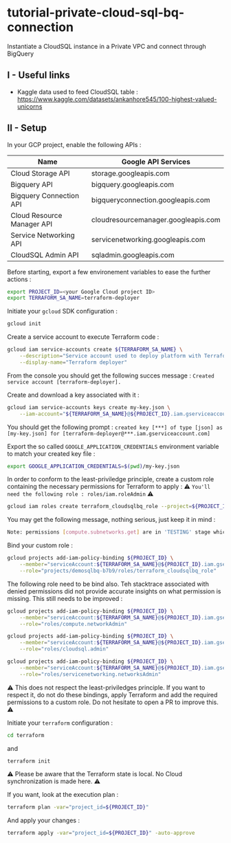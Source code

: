 # tutorial-private-cloud-sql-bq-connection
Instantiate a CloudSQL instance in a Private VPC and connect through BigQuery

## I - Useful links

- Kaggle data used to feed CloudSQL table : https://www.kaggle.com/datasets/ankanhore545/100-highest-valued-unicorns

## II - Setup

In your GCP project, enable the following APIs :

| Name                                     | Google API Services                 |
|------------------------------------------|-------------------------------------|
| Cloud Storage API                        | storage.googleapis.com              |
| Bigquery API                             | bigquery.googleapis.com             |
| Bigquery Connection API                  | bigqueryconnection.googleapis.com   |
| Cloud Resource Manager API               | cloudresourcemanager.googleapis.com |
| Service Networking API                   | servicenetworking.googleapis.com    |
| CloudSQL Admin API                       | sqladmin.googleapis.com             |

Before starting, export a few environement variables to ease the further actions :
```sh
export PROJECT_ID=<your Google Cloud project ID>
export TERRAFORM_SA_NAME=terraform-deployer
```

Initiate your ```gcloud``` SDK configuration :
```sh
gcloud init
```

Create a service account to execute Terraform code :
```sh
gcloud iam service-accounts create ${TERRAFORM_SA_NAME} \
    --description="Service account used to deploy platform with Terraform" \
    --display-name="Terraform deployer"
```

From the console you should get the following succes message : 
```Created service account [terraform-deployer].```

Create and download a key associated with it :
```sh
gcloud iam service-accounts keys create my-key.json \
    --iam-account="${TERRAFORM_SA_NAME}@${PROJECT_ID}.iam.gserviceaccount.com"
```

You should get the following prompt : 
```created key [***] of type [json] as [my-key.json] for [terraform-deployer@***.iam.gserviceaccount.com]```

Export the so called ```GOOGLE_APPLICATION_CREDENTIALS``` environment variable to match your created key file :
```sh
export GOOGLE_APPLICATION_CREDENTIALS=$(pwd)/my-key.json
```

In order to conform to the least-priviledge principle, create a custom role containing the necessary permissions for Terraform to apply :
:warning: ```You'll need the following role : roles/iam.roleAdmin``` :warning:
```sh
gcloud iam roles create terraform_cloudsqlbq_role --project=${PROJECT_ID} --file=terraform_custom_role.yaml
```

You may get the following message, nothing serious, just keep it in mind :
```sh
Note: permissions [compute.subnetworks.get] are in 'TESTING' stage which means the functionality is not mature and they can go away in the future. This can break your workflows, so do not use them in production systems!
```

Bind your custom role :
```sh
gcloud projects add-iam-policy-binding ${PROJECT_ID} \
    --member="serviceAccount:${TERRAFORM_SA_NAME}@${PROJECT_ID}.iam.gserviceaccount.com" \
    --role="projects/demosqlbq-b7b9/roles/terraform_cloudsqlbq_role"
```

The following role need to be bind also. Teh stacktrace associated with denied permissions did not provide accurate insights on what permission
is missing. This still needs to be improved :

```sh
gcloud projects add-iam-policy-binding ${PROJECT_ID} \
    --member="serviceAccount:${TERRAFORM_SA_NAME}@${PROJECT_ID}.iam.gserviceaccount.com" \
    --role="roles/compute.networkAdmin"
```

```sh
gcloud projects add-iam-policy-binding ${PROJECT_ID} \
    --member="serviceAccount:${TERRAFORM_SA_NAME}@${PROJECT_ID}.iam.gserviceaccount.com" \
    --role="roles/cloudsql.admin"
```

```sh
gcloud projects add-iam-policy-binding ${PROJECT_ID} \
    --member="serviceAccount:${TERRAFORM_SA_NAME}@${PROJECT_ID}.iam.gserviceaccount.com" \
    --role="roles/servicenetworking.networksAdmin"
```

:warning: This does not respect the least-priviledges principle. If you want to respect it, do not do these bindings, apply Terraform
and add the required permissions to a custom role. Do not hesitate to open a PR to improve this. :warning:

Initiate your ```terraform``` configuration :
```sh
cd terraform
```
and 

```sh
terraform init
```

:warning: Please be aware that the Terraform state is local. No Cloud synchronization is made here. :warning:

If you want, look at the execution plan :
```sh
terraform plan -var="project_id=${PROJECT_ID}"
```

And apply your changes : 
```sh
terraform apply -var="project_id=${PROJECT_ID}" -auto-approve
```

